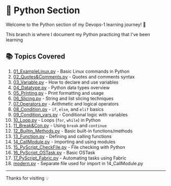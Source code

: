 # 🐍 Python Section

Welcome to the Python section of my Devops-1 learning journey! 🚀

This branch is where I document my Python practicing that I've been learning

## 📚 Topics Covered

1. [01_ExampleLinux.py](./01_ExampleLinux.py) - Basic Linux commands in Python
2. [02_Quotes&Comments.py](./02_Quotes&Comments.py) - Quotes and comments syntax
3. [03_Variable.py](./03_Variable.py) - How to declare and use variables
4. [04_Datatype.py](./04_Datatype.py) - Python data types overview
5. [05_Printing.py](./05_Printing.py) - Print formatting and usage
6. [06_Slicing.py](./06_Slicing.py) - String and list slicing techniques
7. [07_Operators.py](./07_Operators.py) - Arithmetic and logical operators
8. [08_Condition.py](./08_Condition.py) - `if`, `else`, and `elif` basics
9. [09_Condition_vars.py](./09_Condition_vars.py) - Conditional logic with variables
10. [10_Loop.py](./10_Loop.py) - Loops (`for`, `while`) in Python
11. [11_Break&Con.py](./11_Break&Con.py) - Using `break` and `continue`
12. [12_Builtin_Methods.py](./12_Builtin_Methods.py) - Basic built-in functions/methods
13. [13_Function.py](./13_Function.py) - Defining and calling functions
14. [14_CallModule.py](./14_CallModule.py) - Importing and using modules
15. [15_PyScript_CheckFile.py](./15_PyScript_CheckFile.py) - File checking with Python
16. [16_PyScript_OSTask.py](./16_PyScript_OSTask.py) - Basic OSTask
17. [17_PyScript_Fabric.py](./17_PyScript_Fabric.py) - Automating tasks using Fabric
18. [modern.py](./modern.py) - Separate file used for import in 14_CallModule.py

---
Thanks for visiting 💡
